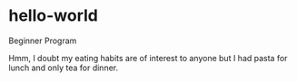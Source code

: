 # hello-world
Beginner Program

Hmm, I doubt my eating habits are of interest to anyone but I had pasta for lunch and only tea for dinner.
